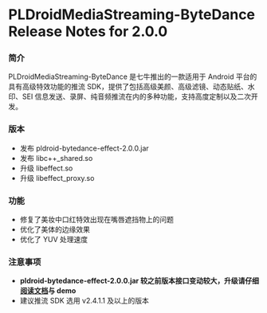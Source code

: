 # PLDroidMediaStreaming-ByteDance Release Notes for 2.0.0

### 简介
PLDroidMediaStreaming-ByteDance 是七牛推出的一款适用于 Android 平台的具有高级特效功能的推流 SDK，提供了包括高级美颜、高级滤镜、动态贴纸、水印、SEI 信息发送、录屏、纯音频推流在内的多种功能，支持高度定制以及二次开发。

### 版本
- 发布 pldroid-bytedance-effect-2.0.0.jar
- 发布 libc++_shared.so
- 升级 libeffect.so
- 升级 libeffect_proxy.so

### 功能
- 修复了美妆中口红特效出现在嘴唇遮挡物上的问题
- 优化了美体的边缘效果
- 优化了 YUV 处理速度

### 注意事项
* **pldroid-bytedance-effect-2.0.0.jar 较之前版本接口变动较大，升级请仔细[阅读文档](../docs/PLDroidMediaStreaming-ByteDance.md)与 demo**
* 建议推流 SDK 选用 v2.4.1.1 及以上的版本
